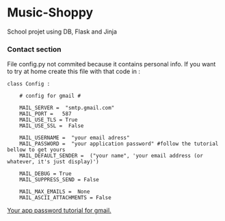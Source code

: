 # Music-Shoppy
School projet using DB, Flask and Jinja

### Contact section
File config.py not commited because it contains personal info.
If you want to try at home create this file with that code in :


    class Config :
    
        # config for gmail #

        MAIL_SERVER =  "smtp.gmail.com"
        MAIL_PORT =   587
        MAIL_USE_TLS = True  
        MAIL_USE_SSL =  False

        MAIL_USERNAME =  "your email adress"
        MAIL_PASSWORD =  "your application password" #follow the tutorial bellow to get yours
        MAIL_DEFAULT_SENDER =  ("your name", 'your email address (or whatever, it's just display)')

        MAIL_DEBUG = True
        MAIL_SUPPRESS_SEND = False

        MAIL_MAX_EMAILS =  None
        MAIL_ASCII_ATTACHMENTS = False

[Your app password tutorial for gmail.](https://support.google.com/mail/answer/185833?hl=en)
